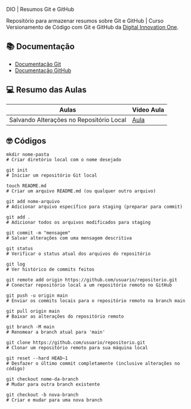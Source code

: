 DIO | Resumos Git e GitHub

Repositório para armazenar resumos sobre Git e GitHub | Curso Versionamento de Código com Git e GitHub da [Digital Innovation One](https://www.dio.me).

## 📚 Documentação

* [Documentação Git](https://git-scm.com/docs/git/pt_BR)
* [Documentação GitHub](https://docs.github.com/)

## 💻 Resumo das Aulas

| Aulas                                    | Vídeo Aula                                                                                                                                                                                               |
| ---------------------------------------- | -------------------------------------------------------------------------------------------------------------------------------------------------------------------------------------------------------- |
| Salvando Alterações no Repositório Local | [Aula](https://web.dio.me/course/versionamento-de-codigo-com-git-e-github/learning/599dd3dd-d189-474f-a55c-22f37b4472da?back=/track/desenvolvimento-backend-com-kotlin&tab=undefined&moduleId=undefined) |

## 🤓 Códigos

```
mkdir nome-pasta
# Criar diretório local com o nome desejado
```

```
git init
# Iniciar um repositório Git local
```

```
touch README.md
# Criar um arquivo README.md (ou qualquer outro arquivo)
```

```
git add nome-arquivo
# Adicionar arquivo específico para staging (preparar para commit)
```

```
git add .
# Adicionar todos os arquivos modificados para staging
```

```
git commit -m "mensagem"
# Salvar alterações com uma mensagem descritiva
```

```
git status
# Verificar o status atual dos arquivos do repositório
```

```
git log
# Ver histórico de commits feitos
```

```
git remote add origin https://github.com/usuario/repositorio.git
# Conectar repositório local a um repositório remoto no GitHub
```

```
git push -u origin main
# Enviar os commits locais para o repositório remoto na branch main
```

```
git pull origin main
# Baixar as alterações do repositório remoto
```

```
git branch -M main
# Renomear a branch atual para 'main'
```

```
git clone https://github.com/usuario/repositorio.git
# Clonar um repositório remoto para sua máquina local
```

```
git reset --hard HEAD~1
# Desfazer o último commit completamente (inclusive alterações no código)
```

```
git checkout nome-da-branch
# Mudar para outra branch existente
```

```
git checkout -b nova-branch
# Criar e mudar para uma nova branch
```
